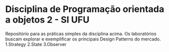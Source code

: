 # Disciplina de Programação orientada a objetos 2 - SI UFU
Repositório para as práticas simples da disciplina acima.
Os laboratórios buscam explorar e exemplificar os principais Design Patterns do mercado.
1.Strategy
2.State
3.Observer
